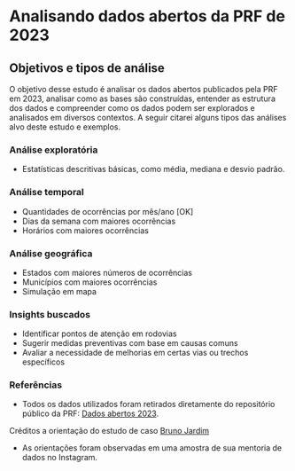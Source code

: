 # Analisando dados abertos da PRF de 2023

## Objetivos e tipos de análise

O objetivo desse estudo é analisar os dados abertos publicados pela PRF em 2023, analisar como as bases são construídas, entender as estrutura dos dados e compreender como os dados podem ser explorados e analisados em diversos contextos. A seguir citarei alguns tipos das análises alvo deste estudo e exemplos.

### Análise exploratória
* Estatísticas descritivas básicas, como média, mediana e desvio padrão.

### Análise temporal
* Quantidades de ocorrências por mês/ano [OK]
* Dias da semana com maiores ocorrências
* Horários com maiores ocorrências

### Análise geográfica
* Estados com maiores números de ocorrências
* Municípios com maiores ocorrências
* Simulação em mapa

### Insights buscados
* Identificar pontos de atenção em rodovias
* Sugerir medidas preventivas com base em causas comuns
* Avaliar a necessidade de melhorias em certas vias ou trechos específicos

### Referências
* Todos os dados utilizados foram retirados diretamente do repositório público da PRF: [Dados abertos 2023](https://www.gov.br/prf/pt-br/acesso-a-informacao/dados-abertos/dados-abertos-da-prf).

Créditos a orientação do estudo de caso [Bruno Jardim](https://www.instagram.com/bruno.jardim_pod/)
* As orientações foram observadas em uma amostra de sua mentoria de dados no Instagram.
